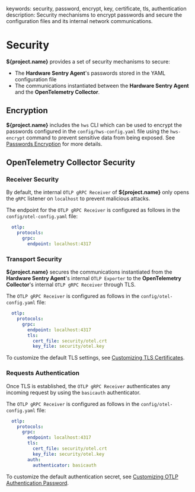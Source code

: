 keywords: security, password, encrypt, key, certificate, tls, authentication
description: Security mechanisms to encrypt passwords and secure the configuration files and its internal network communications.

# Security

<!-- MACRO{toc|fromDepth=1|toDepth=2|id=toc} -->

**${project.name}** provides a set of security mechanisms to secure:
- The **Hardware Sentry Agent**'s passwords stored in the YAML configuration file
- The communications instantiated between the **Hardware Sentry Agent** and the **OpenTelemetry Collector**.

## Encryption

**${project.name}** includes the `hws` CLI which can be used to encrypt the passwords configured in the `config/hws-config.yaml` file using the `hws-encrypt`  command to prevent sensitive data from being exposed. See [Passwords Encryption](passwords.md#Passwords_Encryption) for more details.

## OpenTelemetry Collector Security

### Receiver Security

By default, the internal `OTLP gRPC Receiver` of **${project.name}** only opens the `gRPC` listener on `localhost` to prevent malicious attacks.

The endpoint for the `OTLP gRPC Receiver` is configured as follows in the `config/otel-config.yaml` file:

```yaml
  otlp:
    protocols:
      grpc:
        endpoint: localhost:4317
```

### Transport Security

**${project.name}** secures the communications instantiated from the **Hardware Sentry Agent**'s internal `OTLP Exporter` to the **OpenTelemetry Collector**'s internal `OTLP gRPC Receiver` through TLS.

The `OTLP gRPC Receiver` is configured as follows in the `config/otel-config.yaml` file:

```yaml
  otlp:
    protocols:
      grpc:
        endpoint: localhost:4317
        tls:
          cert_file: security/otel.crt
          key_file: security/otel.key

```

To customize the default TLS settings, see [Customizing TLS Certificates](settings.md#Customizing_TLS_Certificates).

### Requests Authentication

Once TLS is established, the `OTLP gRPC Receiver` authenticates any incoming request by using the `basicauth` authenticator.

The `OTLP gRPC Receiver` is configured as follows in the `config/otel-config.yaml` file:

```yaml
  otlp:
    protocols:
      grpc:
        endpoint: localhost:4317
        tls:
          cert_file: security/otel.crt
          key_file: security/otel.key
        auth:
          authenticator: basicauth
```

To customize the default authentication secret, see [Customizing OTLP Authentication Password](settings.md#Customizing_OTLP_Authentication_Password).